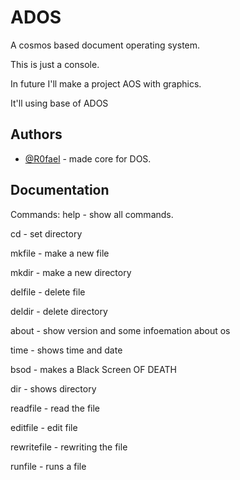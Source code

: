 # ADOS
A cosmos based document operating system.

This is just a console.

In future I'll make a project AOS with graphics.

It'll using base of ADOS

## Authors

- [@R0fael](https://www.github.com/R0fael) - made core for DOS.

## Documentation

Commands:
help - show all commands.

cd - set directory

mkfile - make a new file

mkdir - make a new directory

delfile - delete file

deldir - delete directory

about - show version and some infoemation about os

time - shows time and date

bsod - makes a Black Screen OF DEATH

dir - shows directory

readfile - read the file

editfile - edit file

rewritefile - rewriting the file

runfile - runs a file
